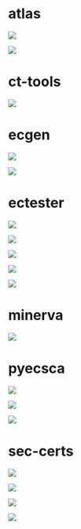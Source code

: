 # atlas
![](atlas/full.tp.svg)

![](atlas/logo.tp.svg)

# ct-tools
![](ct-tools/logo.tp.svg)

# ecgen
![](ecgen/full.tp.svg)

![](ecgen/logo.tp.svg)

# ectester
![](ectester/full.tp.svg)

![](ectester/full_w_outline.tp.svg)

![](ectester/logo.tp.svg)

![](ectester/logo_ec.tp.svg)

![](ectester/logo_mod.tp.svg)

# minerva
![](minerva/logo.tp.svg)

# pyecsca
![](pyecsca/logo_black_full.tp.svg)

![](pyecsca/logo_black.tp.svg)

![](pyecsca/logo_gradient.tp.svg)

# sec-certs
![](sec-certs/logo.tp.svg)

![](sec-certs/logo_dark.tp.svg)

![](sec-certs/logo_negative.tp.svg)

![](sec-certs/logo_badge.tp.svg)

